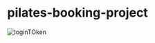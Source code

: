 # pilates-booking-project

![loginTOken](https://user-images.githubusercontent.com/44967760/132530572-5bd853b8-dbca-4b06-8b26-25b626ea2c9c.png)

